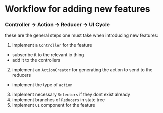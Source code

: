 # Workflow for adding new features
### Controller -> Action -> Reducer -> UI Cycle
these are the general steps one must take when introducing new features:
1. implement a `Controller` for the feature
  * subscribe it to the relevant io thing
  * add it to the controllers
2. implement an `ActionCreator` for generating the action to send to the reducers
  * implement the type of `action`
3. implement necessary `Selectors` if they dont exist already
4. implement branches of `Reducers` in state tree
5. implement `UI` component for the feature
